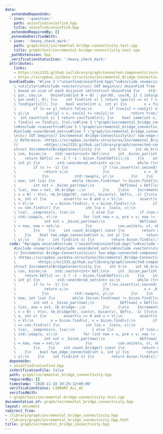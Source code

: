 ```yaml
---
data:
  _extendedDependsOn:
  - icon: ':question:'
    path: unionfind/unionfind.hpp
    title: unionfind/unionfind.hpp
  _extendedRequiredBy: []
  _extendedVerifiedWith:
  - icon: ':heavy_check_mark:'
    path: graph/test/incremental-bridge-connectivity.test.cpp
    title: graph/test/incremental-bridge-connectivity.test.cpp
  _pathExtension: hpp
  _verificationStatusIcon: ':heavy_check_mark:'
  attributes:
    links:
    - https://ei1333.github.io/library/graph/connected-components/incremental-bridge-connectivity.cpp>
    - https://scrapbox.io/data-structures/Incremental_Bridge-Connectivity>
  bundledCode: "#line 2 \"unionfind/unionfind.hpp\"\n#include <numeric>\n#include\
    \ <utility>\n#include <vector>\n\n// CUT begin\n// UnionFind Tree (0-indexed),\
    \ based on size of each disjoint set\nstruct UnionFind {\n    std::vector<int>\
    \ par, cou;\n    UnionFind(int N = 0) : par(N), cou(N, 1) { iota(par.begin(),\
    \ par.end(), 0); }\n    int find(int x) { return (par[x] == x) ? x : (par[x] =\
    \ find(par[x])); }\n    bool unite(int x, int y) {\n        x = find(x), y = find(y);\n\
    \        if (x == y) return false;\n        if (cou[x] < cou[y]) std::swap(x,\
    \ y);\n        par[y] = x, cou[x] += cou[y];\n        return true;\n    }\n  \
    \  int count(int x) { return cou[find(x)]; }\n    bool same(int x, int y) { return\
    \ find(x) == find(y); }\n};\n#line 3 \"graph/incremental_bridge_connectivity.hpp\"\
    \n#include <cassert>\n#line 5 \"graph/incremental_bridge_connectivity.hpp\"\n\
    #include <unordered_set>\n#line 7 \"graph/incremental_bridge_connectivity.hpp\"\
    \n\n// CUT begin\n// Incremental Bridge-Connectivity\n// two-edge-connected components\n\
    // Reference: <https://scrapbox.io/data-structures/Incremental_Bridge-Connectivity>\n\
    //            <https://ei1333.github.io/library/graph/connected-components/incremental-bridge-connectivity.cpp>\n\
    struct IncrementalBridgeConnectivity {\n    int V;\n    int nb_bridge;\n    UnionFind\
    \ con, bicon;\n    std::vector<int> bbf;\n\n    int _bicon_par(int x) {\n    \
    \    return bbf[x] == -1 ? -1 : bicon.find(bbf[x]);\n    }\n    int _lca(int x,\
    \ int y) {\n        std::unordered_set<int> us;\n        while (true) {\n    \
    \        if (x != -1) {\n                if (!us.insert(x).second) {\n       \
    \             return x;\n                }\n                x = _bicon_par(x);\n\
    \            }\n            std::swap(x, y);\n        }\n    }\n    void _compress(int\
    \ now, int lca) {\n        while (bicon.find(now) != bicon.find(lca)) {\n    \
    \        int nxt = _bicon_par(now);\n            bbf[now] = bbf[lca], bicon.unite(now,\
    \ lca), now = nxt, nb_bridge--;\n        }\n    }\n\n    IncrementalBridgeConnectivity(int\
    \ v = 0) : V(v), nb_bridge(0), con(v), bicon(v), bbf(v, -1) {}\n\n    void add_edge(int\
    \ u, int v) {\n        assert(u >= 0 and u < V);\n        assert(v >= 0 and v\
    \ < V);\n        u = bicon.find(u), v = bicon.find(v);\n        if (con.find(u)\
    \ == con.find(v)) {\n            int lca = _lca(u, v);\n            _compress(u,\
    \ lca), _compress(v, lca);\n        } else {\n            if (con.count(u) > con.count(v))\
    \ std::swap(u, v);\n            for (int now = u, pre = v; now != -1;) {\n   \
    \             int nxt = _bicon_par(now);\n                bbf[now] = pre, pre\
    \ = now, now = nxt;\n            }\n            con.unite(u, v), nb_bridge++;\n\
    \        }\n    }\n    int count_bridge() const {\n        return nb_bridge;\n\
    \    }\n    bool two_edge_connected(int x, int y) {\n        return bicon.same(x,\
    \ y);\n    }\n    int find(int x) {\n        return bicon.find(x);\n    }\n};\n"
  code: "#pragma once\n#include \"unionfind/unionfind.hpp\"\n#include <cassert>\n\
    #include <numeric>\n#include <unordered_set>\n#include <vector>\n\n// CUT begin\n\
    // Incremental Bridge-Connectivity\n// two-edge-connected components\n// Reference:\
    \ <https://scrapbox.io/data-structures/Incremental_Bridge-Connectivity>\n//  \
    \          <https://ei1333.github.io/library/graph/connected-components/incremental-bridge-connectivity.cpp>\n\
    struct IncrementalBridgeConnectivity {\n    int V;\n    int nb_bridge;\n    UnionFind\
    \ con, bicon;\n    std::vector<int> bbf;\n\n    int _bicon_par(int x) {\n    \
    \    return bbf[x] == -1 ? -1 : bicon.find(bbf[x]);\n    }\n    int _lca(int x,\
    \ int y) {\n        std::unordered_set<int> us;\n        while (true) {\n    \
    \        if (x != -1) {\n                if (!us.insert(x).second) {\n       \
    \             return x;\n                }\n                x = _bicon_par(x);\n\
    \            }\n            std::swap(x, y);\n        }\n    }\n    void _compress(int\
    \ now, int lca) {\n        while (bicon.find(now) != bicon.find(lca)) {\n    \
    \        int nxt = _bicon_par(now);\n            bbf[now] = bbf[lca], bicon.unite(now,\
    \ lca), now = nxt, nb_bridge--;\n        }\n    }\n\n    IncrementalBridgeConnectivity(int\
    \ v = 0) : V(v), nb_bridge(0), con(v), bicon(v), bbf(v, -1) {}\n\n    void add_edge(int\
    \ u, int v) {\n        assert(u >= 0 and u < V);\n        assert(v >= 0 and v\
    \ < V);\n        u = bicon.find(u), v = bicon.find(v);\n        if (con.find(u)\
    \ == con.find(v)) {\n            int lca = _lca(u, v);\n            _compress(u,\
    \ lca), _compress(v, lca);\n        } else {\n            if (con.count(u) > con.count(v))\
    \ std::swap(u, v);\n            for (int now = u, pre = v; now != -1;) {\n   \
    \             int nxt = _bicon_par(now);\n                bbf[now] = pre, pre\
    \ = now, now = nxt;\n            }\n            con.unite(u, v), nb_bridge++;\n\
    \        }\n    }\n    int count_bridge() const {\n        return nb_bridge;\n\
    \    }\n    bool two_edge_connected(int x, int y) {\n        return bicon.same(x,\
    \ y);\n    }\n    int find(int x) {\n        return bicon.find(x);\n    }\n};\n"
  dependsOn:
  - unionfind/unionfind.hpp
  isVerificationFile: false
  path: graph/incremental_bridge_connectivity.hpp
  requiredBy: []
  timestamp: '2020-11-18 20:25:12+09:00'
  verificationStatus: LIBRARY_ALL_AC
  verifiedWith:
  - graph/test/incremental-bridge-connectivity.test.cpp
documentation_of: graph/incremental_bridge_connectivity.hpp
layout: document
redirect_from:
- /library/graph/incremental_bridge_connectivity.hpp
- /library/graph/incremental_bridge_connectivity.hpp.html
title: graph/incremental_bridge_connectivity.hpp
---
```

